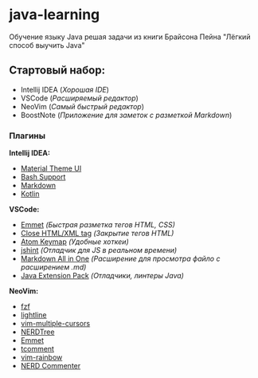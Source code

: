 # java-learning
Обучение языку Java решая задачи из книги Брайсона Пейна "Лёгкий способ выучить Java"

## Стартовый набор:

* Intellij IDEA (*Хорошая IDE*)
* VSCode (*Расширяемый редактор*)
* NeoVim (*Самый быстрый редактор*)
* BoostNote (*Приложение для заметок с разметкой Markdown*)

### Плагины

**Intellij IDEA:**

* [Material Theme UI](https://plugins.jetbrains.com/plugin/8006-material-theme-ui/)
* [Bash Support](https://plugins.jetbrains.com/plugin/4230-bashsupport/)
* [Markdown](https://plugins.jetbrains.com/plugin/7793-markdown/)
* [Kotlin](https://plugins.jetbrains.com/plugin/6954-kotlin/)

**VSCode:**

* [Emmet](https://emmet.io/) *(Быстрая разметка тегов HTML, CSS)*
* [Close HTML/XML tag](https://marketplace.visualstudio.com/items?itemName=Compulim.compulim-vscode-closetag) *(Закрытие тегов HTML)*
* [Atom Keymap](https://marketplace.visualstudio.com/items?itemName=ms-vscode.atom-keybindings) *(Удобные хоткеи)*
* [jshint](https://marketplace.visualstudio.com/items?itemName=dbaeumer.jshint) *(Отладчик для JS в реальном времени)*
* [Markdown All in One](https://marketplace.visualstudio.com/items?itemName=yzhang.markdown-all-in-one) *(Расширение для просмотра файло с расширением .md)*
* [Java Extension Pack](https://marketplace.visualstudio.com/items?itemName=vscjava.vscode-java-pack) *(Отладчики, линтеры Java)*

**NeoVim:**

*  [fzf](https://github.com/junegunn/fzf.vim)
*  [lightline](https://github.com/itchyny/lightline.vim)
*  [vim-multiple-cursors](https://github.com/terryma/vim-multiple-cursors)
*  [NERDTree](https://github.com/scrooloose/nerdtree)
*  [Emmet](https://github.com/mattn/emmet-vim)
*  [tcomment](https://github.com/tomtom/tcomment_vim)
*  [vim-rainbow](https://github.com/frazrepo/vim-rainbow)
*  [NERD Commenter](https://github.com/preservim/nerdcommenter)
